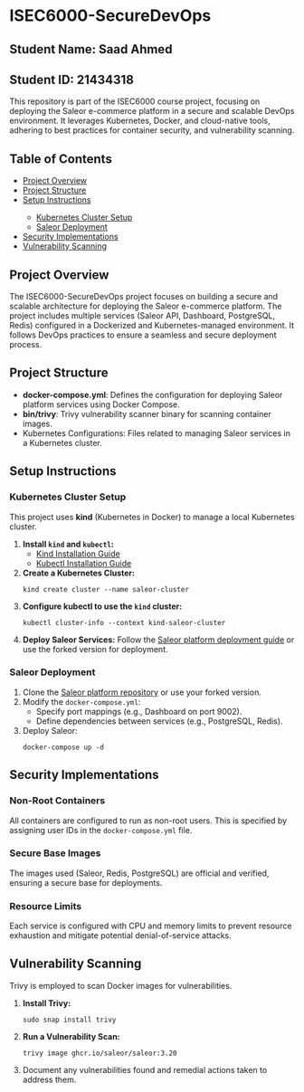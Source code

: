 <h1>ISEC6000-SecureDevOps</h1>

<h2>Student Name: Saad Ahmed</h2>
<h2>Student ID: 21434318</h2>

<p>This repository is part of the ISEC6000 course project, focusing on deploying the Saleor e-commerce platform in a secure and scalable DevOps environment. It leverages Kubernetes, Docker, and cloud-native tools, adhering to best practices for container security, and vulnerability scanning.</p>
<h2>Table of Contents</h2>
<ul>
  <li><a href="#project-overview">Project Overview</a></li>
  <li><a href="#project-structure">Project Structure</a></li>
  <li><a href="#setup-instructions">Setup Instructions</a></li>
  <ul>
    <li><a href="#kubernetes-cluster-setup">Kubernetes Cluster Setup</a></li>
    <li><a href="#saleor-deployment">Saleor Deployment</a></li>
  </ul>
  <li><a href="#security-implementations">Security Implementations</a></li>
  <li><a href="#vulnerability-scanning">Vulnerability Scanning</a></li>
</ul>

<h2 id="project-overview">Project Overview</h2>
<p>The ISEC6000-SecureDevOps project focuses on building a secure and scalable architecture for deploying the Saleor e-commerce platform. The project includes multiple services (Saleor API, Dashboard, PostgreSQL, Redis) configured in a Dockerized and Kubernetes-managed environment. It follows DevOps practices to ensure a seamless and secure deployment process.</p>

<h2 id="project-structure">Project Structure</h2>
<ul>
  <li><strong>docker-compose.yml</strong>: Defines the configuration for deploying Saleor platform services using Docker Compose.</li>
  <li><strong>bin/trivy</strong>: Trivy vulnerability scanner binary for scanning container images.</li>
  <li>Kubernetes Configurations: Files related to managing Saleor services in a Kubernetes cluster.</li>
</ul>

<h2 id="setup-instructions">Setup Instructions</h2>

<h3 id="kubernetes-cluster-setup">Kubernetes Cluster Setup</h3>
<p>This project uses <strong>kind</strong> (Kubernetes in Docker) to manage a local Kubernetes cluster.</p>

<ol>
  <li><strong>Install <code>kind</code> and <code>kubectl</code>:</strong>
    <ul>
      <li><a href="https://kind.sigs.k8s.io/docs/user/quick-start/">Kind Installation Guide</a></li>
      <li><a href="https://kubernetes.io/docs/tasks/tools/install-kubectl/">Kubectl Installation Guide</a></li>
    </ul>
  </li>
  <li><strong>Create a Kubernetes Cluster:</strong>
    <pre><code>kind create cluster --name saleor-cluster</code></pre>
  </li>
  <li><strong>Configure kubectl to use the <code>kind</code> cluster:</strong>
    <pre><code>kubectl cluster-info --context kind-saleor-cluster</code></pre>
  </li>
  <li><strong>Deploy Saleor Services:</strong>
    Follow the <a href="https://github.com/saleor/saleor-platform">Saleor platform deployment guide</a> or use the forked version for deployment.
  </li>
</ol>

<h3 id="saleor-deployment">Saleor Deployment</h3>
<ol>
  <li>Clone the <a href="https://github.com/saleor/saleor-platform">Saleor platform repository</a> or use your forked version.</li>
  <li>Modify the <code>docker-compose.yml</code>:
    <ul>
      <li>Specify port mappings (e.g., Dashboard on port 9002).</li>
      <li>Define dependencies between services (e.g., PostgreSQL, Redis).</li>
    </ul>
  </li>
  <li>Deploy Saleor:
    <pre><code>docker-compose up -d</code></pre>
  </li>
</ol>

<h2 id="security-implementations">Security Implementations</h2>

<h3>Non-Root Containers</h3>
<p>All containers are configured to run as non-root users. This is specified by assigning user IDs in the <code>docker-compose.yml</code> file.</p>

<h3>Secure Base Images</h3>
<p>The images used (Saleor, Redis, PostgreSQL) are official and verified, ensuring a secure base for deployments.</p>

<h3>Resource Limits</h3>
<p>Each service is configured with CPU and memory limits to prevent resource exhaustion and mitigate potential denial-of-service attacks.</p>

<h2 id="vulnerability-scanning">Vulnerability Scanning</h2>
<p>Trivy is employed to scan Docker images for vulnerabilities.</p>

<ol>
  <li><strong>Install Trivy:</strong>
    <pre><code>sudo snap install trivy</code></pre>
  </li>
  <li><strong>Run a Vulnerability Scan:</strong>
    <pre><code>trivy image ghcr.io/saleor/saleor:3.20</code></pre>
  </li>
  <li>Document any vulnerabilities found and remedial actions taken to address them.</li>
</ol>
